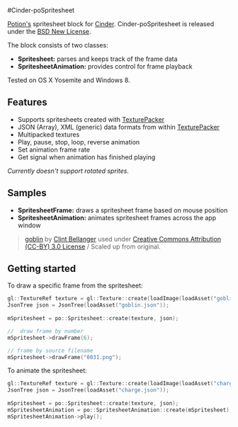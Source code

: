 #Cinder-poSpritesheet

[Potion's](http://www.potiondesign.com) spritesheet block for [Cinder](http://libcinder.org). Cinder-poSpritesheet is released under the [BSD New License](./License).

The block consists of two classes:

- **Spritesheet:** parses and keeps track of the frame data
- **SpritesheetAnimation:** provides control for frame playback

Tested on OS X Yosemite and Windows 8.

## Features 
- Supports spritesheets created with [TexturePacker](https://www.codeandweb.com/texturepacker)
- JSON (Array), XML (generic) data formats from within [TexturePacker](https://www.codeandweb.com/texturepacker)
- Multipacked textures
- Play, pause, stop, loop, reverse animation
- Set animation frame rate
- Get signal when animation has finished playing

*Currently doesn't support rotated sprites.*

## Samples
- **SpritesheetFrame:** draws a spritesheet frame based on mouse position
- **SpritesheetAnimation:** animates spritesheet frames across the app window

> [goblin](http://opengameart.org/content/goblin) by [Clint Bellanger](http://opengameart.org/users/clint-bellanger) used under [Creative Commons Attribution (CC-BY) 3.0 License](http://creativecommons.org/licenses/by/3.0/) / Scaled up from original.

## Getting started

To draw a specific frame from the spritesheet:

```C++
gl::TextureRef texture = gl::Texture::create(loadImage(loadAsset("goblin.png")));
JsonTree json = JsonTree(loadAsset("goblin.json"));
	
mSpritesheet = po::Spritesheet::create(texture, json);

//	draw frame by number
mSpritesheet->drawFrame(6);

// frame by source filename
mSpritesheet->drawFrame("0031.png");
```

To animate the spritesheet:

```C++
gl::TextureRef texture = gl::Texture::create(loadImage(loadAsset("charge.png")));
JsonTree json = JsonTree(loadAsset("charge.json"));
	
mSpritesheet = po::Spritesheet::create(texture, json);
mSpritesheetAnimation = po::SpritesheetAnimation::create(mSpritesheet);
mSpritesheetAnimation->play();
```
